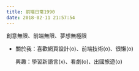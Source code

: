 ```yaml
---
title: 前端日常1990
date: 2018-02-11 21:57:54
---
```


<div class="tip">
  創意無限、前端無限、夢想無極限
</div>
<ul>
<li>
<p>關於我：喜歡網頁設計(o)、前端技術(o)、很懶(o) </p>
<p>興趣：學習新語言(x)、看劇(o)、出國旅遊(o)</p>
</li>
</ul>
